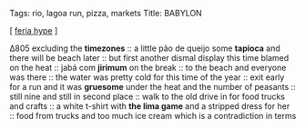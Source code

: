 Tags: rio, lagoa run, pizza, markets
Title: BABYLON
  
[ [feria hype](https://maps.app.goo.gl/vEowsKe2LAGojZYk6) ]

Δ805 excluding the **timezones** :: a little pão de queijo some **tapioca** and there will be beach later :: but first another dismal display this time blamed on the heat :: jabá com **jirimum** on the break :: to the beach and everyone was there :: the water was pretty cold for this time of the year :: exit early for a run and it was **gruesome** under the heat and the number of peasants :: still nine and still in second place :: walk to the old drive in for food trucks and crafts :: a white t-shirt with **the lima game** and a stripped dress for her :: food from trucks and too much ice cream which is a contradiction in terms  
